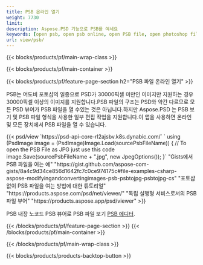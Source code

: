 ```yaml
---
title: PSB 온라인 열기
weight: 7730
limit: 
description: Aspose.PSD 기능으로 PSB를 여세요
keywords: [open psb, open psb online, open PSB file, open photoshop file, preview psb]
url: view/psb/
---
```


{{< blocks/products/pf/main-wrap-class >}}

{{< blocks/products/pf/main-container >}}

{{< blocks/products/pf/feature-page-section h2="PSB 파일 온라인 열기" >}}
<p>PSB는 어도비 포토샵의 일종으로 PSD가 30000픽셀 미만인 이미지만 지원하는 경우 30000픽셀 이상의 이미지를 지원합니다.PSB 파일의 구조는 PSD와 약간 다르므로 모든 PSD 뷰어가 PSB 파일을 열 수있는 것은 아닙니다.하지만 Aspose.PSD 는 PSB 보기 및 PSB 파일 형식을 사용한 일부 편집 작업을 지원합니다.이 앱을 사용하면 온라인 및 모든 장치에서 PSB 파일을 열 수 있습니다.</p>
{{< psd/view `https://psd-api-core-rl2ajsbv.k8s.dynabic.com/` 
`    using (PsdImage image = (PsdImage)Image.Load(sourcePsbFileName))
    {
	    // To open the PSB File as JPG just use this code
        image.Save(sourcePsbFileName + ".jpg",  new JpegOptions());
    }` 
"Gists에서 PSB 파일을 여는 예" "https://gist.github.com/aspose-com-gists/8a4c9d34ce856d1642fc7c0ce974175c#file-examples-csharp-aspose-modifyingandconvertingimages-psb-psbtojpg-psbtojpg-cs" 
"포토샵없이 PSB 파일을 여는 방법에 대한 튜토리얼" "https://products.aspose.com/psd/net/viewer/" 
"독립 실행형 서비스로서의 PSB 파일 뷰어" "https://products.aspose.app/psd/viewer" >}}
<p>PSB 내장 노코드 PSB 뷰어로 PSB 파일 보기 <a href="https://products.aspose.app/psd/template-editor">PSB 에디터</a>.</p>
{{< /blocks/products/pf/feature-page-section >}}
{{< /blocks/products/pf/main-container >}}


{{< /blocks/products/pf/main-wrap-class >}}

{{< blocks/products/products-backtop-button >}}
